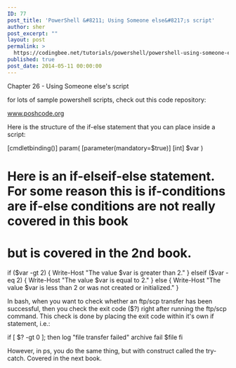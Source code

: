 ```yaml
---
ID: 77
post_title: 'PowerShell &#8211; Using Someone else&#8217;s script'
author: sher
post_excerpt: ""
layout: post
permalink: >
  https://codingbee.net/tutorials/powershell/powershell-using-someone-elses-script
published: true
post_date: 2014-05-11 00:00:00
---
```

Chapter 26 - Using Someone else's script

for lots of sample powershell scripts, check out this code repository:

www.poshcode.org

Here is the structure of the if-else statement that you can place inside a script:

[cmdletbinding()]
	param(
		[parameter(mandatory=$true)]
		[int] $var
	)

# Here is an if-elseif-else statement. For some reason this is if-conditions are if-else conditions are not really covered in this book
# but is covered in the 2nd book. 
if ($var -gt 2)
{
    Write-Host "The value $var is greater than 2."
}
elseif ($var -eq 2)
{
    Write-Host "The value $var is equal to 2."
}
else
{
    Write-Host "The value $var is less than 2 or was not created or initialized."
}
	

In bash, when you want to check whether an ftp/scp transfer has been successful, then you check the exit code ($?) right after 
running the ftp/scp command. This check is done by placing the exit code within it's own if statement, i.e.:

if [ $? -gt 0 ]; then 
	log "file transfer failed"
	archive fail $file
fi


However, in ps, you do the same thing, but with construct called the try-catch. Covered in the next book.